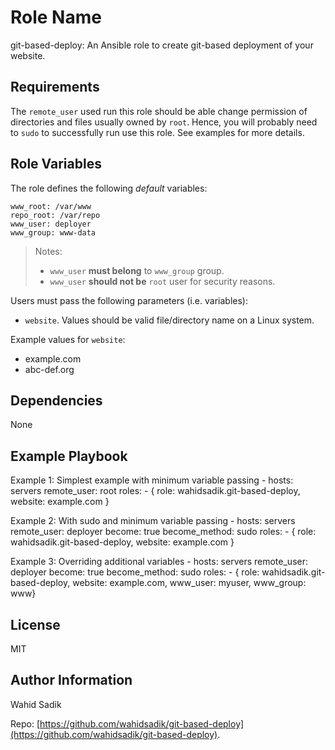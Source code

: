 Role Name
=========

git-based-deploy: An Ansible role to create git-based deployment of your website.

Requirements
------------

The `remote_user` used run this role should be able change permission of directories and files usually owned by `root`. Hence, you will probably need to `sudo` to successfully run use this role. See examples for more details.

Role Variables
--------------

The role defines the following _default_ variables:

    www_root: /var/www
    repo_root: /var/repo
    www_user: deployer
    www_group: www-data

>Notes:
>
> - `www_user` **must belong** to `www_group` group.
> - `www_user` **should not be** `root` user for security reasons.

Users must pass the following parameters (i.e. variables):

- `website`. Values should be valid file/directory name on a Linux system.

Example values for `website`:

- example.com
- abc-def.org

Dependencies
------------

None

Example Playbook
----------------

Example 1: Simplest example with minimum variable passing
    - hosts: servers
      remote_user: root
      roles:
         - { role: wahidsadik.git-based-deploy, website: example.com }

 Example 2: With sudo and  minimum variable passing
     - hosts: servers
       remote_user: deployer
       become: true
       become_method: sudo
       roles:
          - { role: wahidsadik.git-based-deploy, website: example.com }

 Example 3: Overriding additional variables
     - hosts: servers
       remote_user: deployer
       become: true
       become_method: sudo
       roles:
          - { role: wahidsadik.git-based-deploy, website: example.com,  www_user: myuser, www_group: www}

License
-------

MIT

Author Information
------------------

Wahid Sadik

Repo: [https://github.com/wahidsadik/git-based-deploy](https://github.com/wahidsadik/git-based-deploy).
